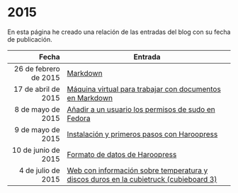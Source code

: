 # 2015

En esta página he creado una relación de las entradas del blog con su fecha de publicación.

| Fecha  | Entrada |
| --: | -- |
| 26 de febrero de 2015 | [Markdown](../2015/markdown.md) |
| 17 de abril de 2015 | [Máquina virtual para trabajar con documentos en Markdown](../2015/maquina_virtual_para_trabajar_con_documentos_en_markdown.md) |
| 8 de mayo de 2015 | [Añadir a un usuario los permisos de sudo en Fedora](../2015/anadir_a_un_usuario_los_permisos_de_sudo_en_fedora.md) |
| 9 de mayo de 2015 | [Instalación y primeros pasos con Haroopress](../2015/instalacion_y_primeros_pasos_con_haroopress.md) |
| 10 de junio de 2015 | [Formato de datos de Haroopress](../2015/formato_de_datos_de_haroopress.md) |
| 4 de julio de 2015 | [Web con información sobre temperatura y discos duros en la cubietruck (cubieboard 3)](../2015/web_con_informacion_sobre_temperatura_y_discos_duros_en_la_cubietruck_cubieboard_3.md) |
